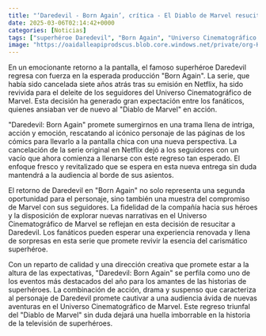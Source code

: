 ```yaml
---
title: "‘Daredevil - Born Again’, crítica - El Diablo de Marvel resucita en plena forma"
date: 2025-03-06T02:14:42+0000
categories: [Noticias]
tags: ["superhéroe Daredevil", "Born Again", "Universo Cinematográfico de Marvel", "serie", "Netflix", "fanáticos", "acción."]
image: "https://oaidalleapiprodscus.blob.core.windows.net/private/org-HKmKxpuNw3Y88lm4EBrIPq0n/user-ZwiCXOggLL8ZNNKE2g7rXFmV/img-xgHFOa7aJeEBTnRdkUR9KdSk.png?st=2025-03-06T01%3A14%3A42Z&se=2025-03-06T03%3A14%3A42Z&sp=r&sv=2024-08-04&sr=b&rscd=inline&rsct=image/png&skoid=d505667d-d6c1-4a0a-bac7-5c84a87759f8&sktid=a48cca56-e6da-484e-a814-9c849652bcb3&skt=2025-03-05T02%3A27%3A57Z&ske=2025-03-06T02%3A27%3A57Z&sks=b&skv=2024-08-04&sig=s2wSFv/8qFjvYZPkNYgNQtDirvAFGwRxh2WCKdw9aXY%3D"
---
```


En un emocionante retorno a la pantalla, el famoso superhéroe Daredevil regresa con fuerza en la esperada producción "Born Again". La serie, que había sido cancelada siete años atrás tras su emisión en Netflix, ha sido revivida para el deleite de los seguidores del Universo Cinematográfico de Marvel. Esta decisión ha generado gran expectación entre los fanáticos, quienes ansiaban ver de nuevo al "Diablo de Marvel" en acción.

"Daredevil: Born Again" promete sumergirnos en una trama llena de intriga, acción y emoción, rescatando al icónico personaje de las páginas de los cómics para llevarlo a la pantalla chica con una nueva perspectiva. La cancelación de la serie original en Netflix dejó a los seguidores con un vacío que ahora comienza a llenarse con este regreso tan esperado. El enfoque fresco y revitalizado que se espera en esta nueva entrega sin duda mantendrá a la audiencia al borde de sus asientos.

El retorno de Daredevil en "Born Again" no solo representa una segunda oportunidad para el personaje, sino también una muestra del compromiso de Marvel con sus seguidores. La fidelidad de la compañía hacia sus héroes y la disposición de explorar nuevas narrativas en el Universo Cinematográfico de Marvel se reflejan en esta decisión de resucitar a Daredevil. Los fanáticos pueden esperar una experiencia renovada y llena de sorpresas en esta serie que promete revivir la esencia del carismático superhéroe.

Con un reparto de calidad y una dirección creativa que promete estar a la altura de las expectativas, "Daredevil: Born Again" se perfila como uno de los eventos más destacados del año para los amantes de las historias de superhéroes. La combinación de acción, drama y suspenso que caracteriza al personaje de Daredevil promete cautivar a una audiencia ávida de nuevas aventuras en el Universo Cinematográfico de Marvel. Este regreso triunfal del "Diablo de Marvel" sin duda dejará una huella imborrable en la historia de la televisión de superhéroes.
    